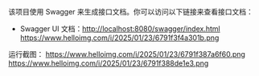 该项目使用 Swagger 来生成接口文档。你可以访问以下链接来查看接口文档：

- Swagger UI 文档：[http://localhost:8080/swagger/index.html](http://localhost:8080/swagger/index.html)
https://www.helloimg.com/i/2025/01/23/6791f3f4a301b.png


运行截图：
https://www.helloimg.com/i/2025/01/23/6791f387a6f60.png
https://www.helloimg.com/i/2025/01/23/6791f388de1e3.png